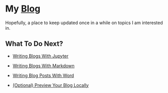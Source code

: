 [//]: # (This template replaces README.md when someone creates a new repo with the fastpages template.)

# My [Blog](https://ThePepperShaker.github.io/CasselBlog/)
Hopefully, a place to keep updated once in a while on topics I am interested in. 

## What To Do Next?

- [Writing Blogs With Jupyter](https://github.com/fastai/fastpages#writing-blog-posts-with-jupyter)

- [Writing Blogs With Markdown](https://github.com/fastai/fastpages#writing-blog-posts-with-markdown)

- [Writing Blog Posts With Word](https://github.com/fastai/fastpages#writing-blog-posts-with-microsoft-word)

- [(Optional) Preview Your Blog Locally](_fastpages_docs/DEVELOPMENT.md)

